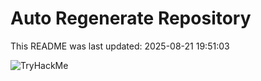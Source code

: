 # Auto Regenerate Repository

This README was last updated: 2025-08-21 19:51:03

 ![TryHackMe](https://tryhackme.com/badge/533634)